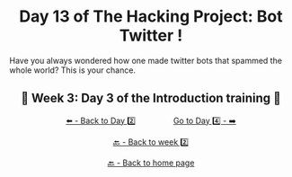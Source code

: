 <h1 align="center">Day 13 of The Hacking Project: Bot Twitter !</h1>

Have you always wondered how one made twitter bots that spammed the whole world? This is your chance.

<h2 align="center">🎉 Week 3: Day 3 of the Introduction training 🎉</h2>

<div align="center">
  
  [⬅️ - Back to Day 2️⃣](https://github.com/BenjaminCharmes/THP_Introduction/tree/main/Week_3/Day_2)
  &nbsp;&nbsp;&nbsp;&nbsp;&nbsp;&nbsp;&nbsp;&nbsp;&nbsp;&nbsp;&nbsp;&nbsp;&nbsp;&nbsp;&nbsp;
  [Go to Day 4️⃣ - ➡️](https://github.com/BenjaminCharmes/THP_Introduction/tree/main/Week_3/Day_4)

</div>

<div align="center">

  [🔙 - Back to week 2️⃣](https://github.com/BenjaminCharmes/THP_Introduction/tree/main/Week_3)

  [🔙 - Back to home page](https://github.com/BenjaminCharmes/THP_Introduction)

</div>